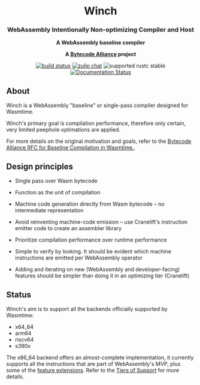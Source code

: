 <div align="center">
  <h1>Winch</h1>

  <h3>WebAssembly Intentionally Non-optimizing Compiler and Host</h3>

  <p>
    <strong>A WebAssembly baseline compiler</strong>
  </p>

  <strong>A <a href="https://bytecodealliance.org/">Bytecode Alliance</a> project</strong>

  <p>
    <a href="https://github.com/bytecodealliance/wasmtime/actions?query=workflow%3ACI"><img src="https://github.com/bytecodealliance/wasmtime/workflows/CI/badge.svg" alt="build status" /></a>
    <a href="https://bytecodealliance.zulipchat.com/#narrow/stream/417703-winch"><img src="https://img.shields.io/badge/zulip-join_chat-brightgreen.svg" alt="zulip chat" /></a>
    <img src="https://img.shields.io/badge/rustc-stable+-green.svg" alt="supported rustc stable" />
    <a href="https://docs.rs/winch-codegen"><img src="https://docs.rs/winch-codegen/badge.svg" alt="Documentation Status" /></a>
  </p>
</div>

## About

Winch is a WebAssembly "baseline" or single-pass compiler designed for Wasmtime.

Winch's primary goal is compilation performance, therefore only certain, very
limited peephole optimations are applied.

For more details on the original motivation and goals, refer to the [Bytecode
Alliance RFC for Baseline Compilation in Wasmtime.](rfc).

[rfc]: https://github.com/bytecodealliance/rfcs/blob/main/accepted/wasmtime-baseline-compilation.md

## Design principles

* Single pass over Wasm bytecode

* Function as the unit of compilation

* Machine code generation directly from Wasm bytecode – no intermediate
  representation

* Avoid reinventing machine-code emission – use Cranelift's instruction emitter
  code to create an assembler library

* Prioritize compilation performance over runtime performance

* Simple to verify by looking. It should be evident which machine instructions
  are emitted per WebAssembly operator

* Adding and iterating on new (WebAssembly and developer-facing) features should
  be simpler than doing it in an optimizing tier (Cranelift)


## Status

Winch's aim is to support all the backends officially supported by Wasmtime:

* x64\_64
* arm64
* riscv64
* s390x

The x86\_64 backend offers an almost-complete implementation, it currently
supports all the instructions that are part of WebAssembly's MVP, plus some of
the [feature extensions](feature-extensions). Refer to the [Tiers of
Support](tiers-of-support) for more details.


[feature-extensions]: https://webassembly.org/features/
[tiers-of-support]: https://docs.wasmtime.dev/stability-tiers.html

